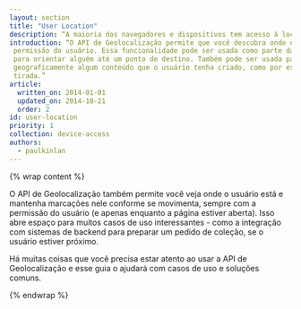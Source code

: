 ```yaml
---
layout: section
title: "User Location"
description: “A maioria dos navegadores e dispositivos tem acesso à localização geográfica do usuário. Saiba como trabalhar com a localização do usuário em seu site e aplicativos."
introduction: “O API de Geolocalização permite que você descubra onde o usuário está, sempre com a
 permissão do usuário. Essa funcionalidade pode ser usada como parte das consultas do usuário, por exemplo,
 para orientar alguém até um ponto de destino. Também pode ser usada para marcar
 geograficamente algum conteúdo que o usuário tenha criado, como por exemplo,  para marcar onde uma foto foi
 tirada.”
article:
  written_on: 2014-01-01
  updated_on: 2014-10-21
  order: 2
id: user-location
priority: 1
collection: device-access
authors:
  - paulkinlan
---
```


{% wrap content %}

O API de Geolocalização também permite você veja onde o usuário está e mantenha marcações nele conforme
 se movimenta, sempre com a permissão do usuário (e apenas enquanto a página estiver aberta). Isso abre espaço para muitos casos de uso interessantes - como a integração com sistemas de backend para preparar um pedido de coleção, se o usuário estiver próximo.

Há muitas coisas que você precisa estar atento ao usar a API de Geolocalização e esse guia o ajudará com casos de uso e soluções comuns.

{% endwrap %}
